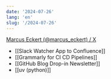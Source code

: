 ```yaml
---
date: '2024-07-26'
lang: 'en'
slug: '/2024-07-26'
---
```


[Marcus Eckert (@marcus_eckert) / X](https://x.com/marcus_eckert)

- [[Slack Watcher App to Confluence]]
- [[Grammarly for CI CD Pipelines]]
- [[GitHub Blog Drop-in Newsletter]]
- [[uv (python)]]
